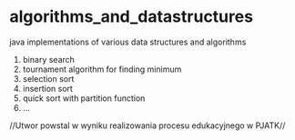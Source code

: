 # algorithms_and_datastructures
java implementations of various data structures and algorithms
1) binary search
2) tournament algorithm for finding minimum
3) selection sort
4) insertion sort
5) quick sort with partition function
6) ...

//Utwor powstal w wyniku realizowania procesu edukacyjnego w PJATK// 

